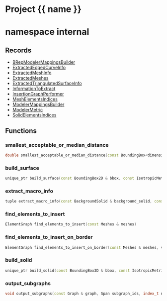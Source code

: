 <script setup>
import {useRoute} from 'vitepress'
const {path} = useRoute()
const tokens = path.split('/')
const words = tokens[2].split('-');
for (let i = 0; i < words.length; i++) {
    words[i] = words[i].charAt(0).toUpperCase() + words[i].slice(1);
    words[i] = words[i].replace('geode', 'Geode')
}
const name = words.join('-');
</script>
# Project {{ name }}

# namespace internal



## Records

* [BRepModelerMappingsBuilder](BRepModelerMappingsBuilder.md)
* [ExtractedEdgedCurveInfo](ExtractedEdgedCurveInfo.md)
* [ExtractedMeshInfo](ExtractedMeshInfo.md)
* [ExtractedMeshes](ExtractedMeshes.md)
* [ExtractedTriangulatedSurfaceInfo](ExtractedTriangulatedSurfaceInfo.md)
* [InformationToExtract](InformationToExtract.md)
* [InsertionGraphPerformer](InsertionGraphPerformer.md)
* [MeshElementsIndices](MeshElementsIndices.md)
* [ModelerMappingsBuilder](ModelerMappingsBuilder.md)
* [ModelerMetric](ModelerMetric.md)
* [SolidElementsIndices](SolidElementsIndices.md)


## Functions

### smallest_acceptable_or_median_distance

```cpp
double smallest_acceptable_or_median_distance(const BoundingBox<dimension> & bbox, const NNSearch<dimension> & points_search)
```


### build_surface

```cpp
unique_ptr build_surface(const BoundingBox2D & bbox, const IsotropicMetric2D & metric)
```


### extract_macro_info

```cpp
tuple extract_macro_info(const BackgroundSolid & background_solid, const InformationToExtract & uuids)
```


### find_elements_to_insert

```cpp
ElementGraph find_elements_to_insert(const Meshes & meshes)
```


### find_elements_to_insert_on_border

```cpp
ElementGraph find_elements_to_insert_on_border(const Meshes & meshes, vector border_surfaces)
```


### build_solid

```cpp
unique_ptr build_solid(const BoundingBox3D & bbox, const IsotropicMetric3D & metric)
```


### output_subgraphs

```cpp
void output_subgraphs(const Graph & graph, Span subgraph_ids, index_t nb_subgraph)
```




